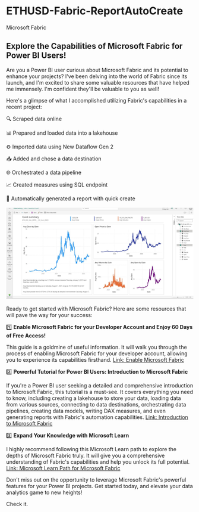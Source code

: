# ETHUSD-Fabric-ReportAutoCreate
Microsoft Fabric

## Explore the Capabilities of Microsoft Fabric for Power BI Users! 

Are you a Power BI user curious about Microsoft Fabric and its potential to enhance your projects? I've been delving into the world of Fabric since its launch, and I'm excited to share some valuable resources that have helped me immensely. I'm confident they'll be valuable to you as well!

Here's a glimpse of what I accomplished utilizing Fabric's capabilities in a recent project:

🔍 Scraped data online

📊 Prepared and loaded data into a lakehouse

⚙️ Imported data using New Dataflow Gen 2

📥 Added and chose a data destination

🌐 Orchestrated a data pipeline

📈 Created measures using SQL endpoint

🎨 Automatically generated a report with quick create

![report](https://github.com/rajikudusadewale/ETHUSD-ReportAutoCreate/blob/main/Autocreate%20report_ethusd.jpg)

Ready to get started with Microsoft Fabric? Here are some resources that will pave the way for your success:

1️⃣ **Enable Microsoft Fabric for your Developer Account and Enjoy 60 Days of Free Access!**

This guide is a goldmine of useful information. It will walk you through the process of enabling Microsoft Fabric for your developer account, allowing you to experience its capabilities firsthand.
[Link: Enable Microsoft Fabric](https://lnkd.in/eGJ3WHWm)

2️⃣ **Powerful Tutorial for Power BI Users: Introduction to Microsoft Fabric**

If you're a Power BI user seeking a detailed and comprehensive introduction to Microsoft Fabric, this tutorial is a must-see. It covers everything you need to know, including creating a lakehouse to store your data, loading data from various sources, connecting to data destinations, orchestrating data pipelines, creating data models, writing DAX measures, and even generating reports with Fabric's automation capabilities.
[Link: Introduction to Microsoft Fabric](https://lnkd.in/eWBCD3yv)

3️⃣ **Expand Your Knowledge with Microsoft Learn**

I highly recommend following this Microsoft Learn path to explore the depths of Microsoft Fabric truly. It will give you a comprehensive understanding of Fabric's capabilities and help you unlock its full potential.
[Link: Microsoft Learn Path for Microsoft Fabric](https://lnkd.in/eGHN54Pf)

Don't miss out on the opportunity to leverage Microsoft Fabric's powerful features for your Power BI projects. Get started today, and elevate your data analytics game to new heights!

Check it.

